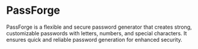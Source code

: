 # PassForge
PassForge is a flexible and secure password generator that creates strong, customizable passwords with letters, numbers, and special characters. It ensures quick and reliable password generation for enhanced security.
